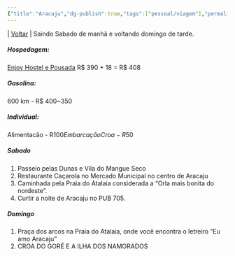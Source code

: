 ```yaml
---
{"title":"Aracaju","dg-publish":true,"tags":["pessoal/viagem"],"permalink":"/1-minha-vida/aracaju/","dgPassFrontmatter":true}
---
```


| [Voltar](index) |
Saindo Sabado de manhã e voltando domingo de tarde.
##### Hospedagem:
[Enjoy Hostel e Pousada](https://www.booking.com/hotel/br/chale-atalaia.pt-br.html?aid=356980&label=gog235jc-1DCAMoIEIIc2FsdmFkb3JILVgDaCCIAQGYAS24ARfIAQzYAQPoAQH4AQKIAgGoAgO4AsDQsbQGwAIB0gIkNWFiMTE3ZWYtMGIzOS00YWE1LThjZDAtMmUzMGMzOGM0ZjVj2AIE4AIB&sid=c4688a13ec1ed464bc94a24d1909161e&checkin=2024-08-17&checkout=2024-08-18&dest_id=-625529&dest_type=city&dist=0&do_availability_check=1&group_adults=5&group_children=0&hp_avform=1&hp_group_set=0&no_rooms=1&origin=hp&sb_price_type=total&src=hotel&type=total&#map_closed) R$ 390 + 18 = R$ 408
##### Gasolina:
600 km - R$ 400~350
##### Individual:
Alimentacão - R$100
Embarcação Croa - R$50
##### Sabado
1. Passeio pelas Dunas e Vila do Mangue Seco
3. Restaurante Caçarola no Mercado Municipal no centro de Aracaju
2. Caminhada pela Praia do Atalaia considerada a “Orla mais bonita do nordeste”.
3. Curtir a noite de Aracaju no PUB 705.
##### Domingo
1. Praça dos arcos na Praia do Atalaia, onde você encontra o letreiro “Eu amo Aracaju”
2. CROA DO GORÉ E A ILHA DOS NAMORADOS